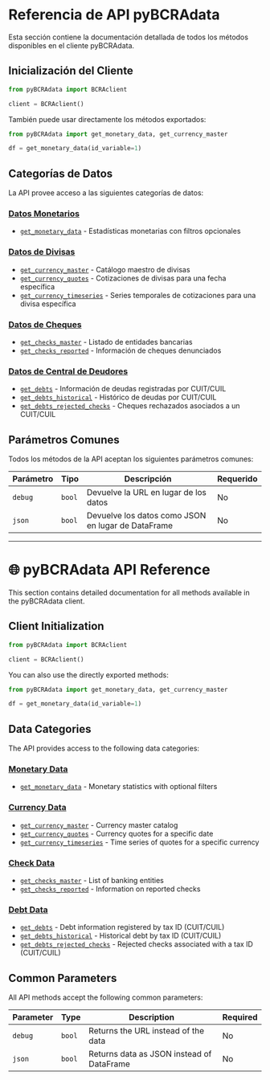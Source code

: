 # Referencia de API pyBCRAdata

Esta sección contiene la documentación detallada de todos los métodos disponibles en el cliente pyBCRAdata.

## Inicialización del Cliente

```python
from pyBCRAdata import BCRAclient

client = BCRAclient()
```

También puede usar directamente los métodos exportados:

```python
from pyBCRAdata import get_monetary_data, get_currency_master

df = get_monetary_data(id_variable=1)
```

## Categorías de Datos

La API provee acceso a las siguientes categorías de datos:

### [Datos Monetarios](monetary.md)
- [`get_monetary_data`](monetary.md#método-get_monetary_data) - Estadísticas monetarias con filtros opcionales

### [Datos de Divisas](currency.md)
- [`get_currency_master`](currency.md#método-get_currency_master) - Catálogo maestro de divisas
- [`get_currency_quotes`](currency.md#método-get_currency_quotes) - Cotizaciones de divisas para una fecha específica
- [`get_currency_timeseries`](currency.md#método-get_currency_timeseries) - Series temporales de cotizaciones para una divisa específica

### [Datos de Cheques](checks.md)
- [`get_checks_master`](checks.md#método-get_checks_master) - Listado de entidades bancarias
- [`get_checks_reported`](checks.md#método-get_checks_reported) - Información de cheques denunciados

### [Datos de Central de Deudores](debts.md)
- [`get_debts`](debts.md#método-get_debts) - Información de deudas registradas por CUIT/CUIL
- [`get_debts_historical`](debts.md#método-get_debts_historical) - Histórico de deudas por CUIT/CUIL
- [`get_debts_rejected_checks`](debts.md#método-get_debts_rejected_checks) - Cheques rechazados asociados a un CUIT/CUIL

## Parámetros Comunes

Todos los métodos de la API aceptan los siguientes parámetros comunes:

| Parámetro | Tipo | Descripción | Requerido |
|-----------|------|-------------|-----------|
| `debug` | `bool` | Devuelve la URL en lugar de los datos | No |
| `json` | `bool` | Devuelve los datos como JSON en lugar de DataFrame | No |

---

# 🌐 pyBCRAdata API Reference

This section contains detailed documentation for all methods available in the pyBCRAdata client.

## Client Initialization

```python
from pyBCRAdata import BCRAclient

client = BCRAclient()
```

You can also use the directly exported methods:

```python
from pyBCRAdata import get_monetary_data, get_currency_master

df = get_monetary_data(id_variable=1)
```

## Data Categories

The API provides access to the following data categories:

### [Monetary Data](monetary.md)
- [`get_monetary_data`](monetary.md#method-get_monetary_data) - Monetary statistics with optional filters

### [Currency Data](currency.md)
- [`get_currency_master`](currency.md#method-get_currency_master) - Currency master catalog
- [`get_currency_quotes`](currency.md#method-get_currency_quotes) - Currency quotes for a specific date
- [`get_currency_timeseries`](currency.md#method-get_currency_timeseries) - Time series of quotes for a specific currency

### [Check Data](checks.md)
- [`get_checks_master`](checks.md#method-get_checks_master) - List of banking entities
- [`get_checks_reported`](checks.md#method-get_checks_reported) - Information on reported checks

### [Debt Data](debts.md)
- [`get_debts`](debts.md#method-get_debts) - Debt information registered by tax ID (CUIT/CUIL)
- [`get_debts_historical`](debts.md#method-get_debts_historical) - Historical debt by tax ID (CUIT/CUIL)
- [`get_debts_rejected_checks`](debts.md#method-get_debts_rejected_checks) - Rejected checks associated with a tax ID (CUIT/CUIL)

## Common Parameters

All API methods accept the following common parameters:

| Parameter | Type | Description | Required |
|-----------|------|-------------|----------|
| `debug` | `bool` | Returns the URL instead of the data | No |
| `json` | `bool` | Returns data as JSON instead of DataFrame | No |
